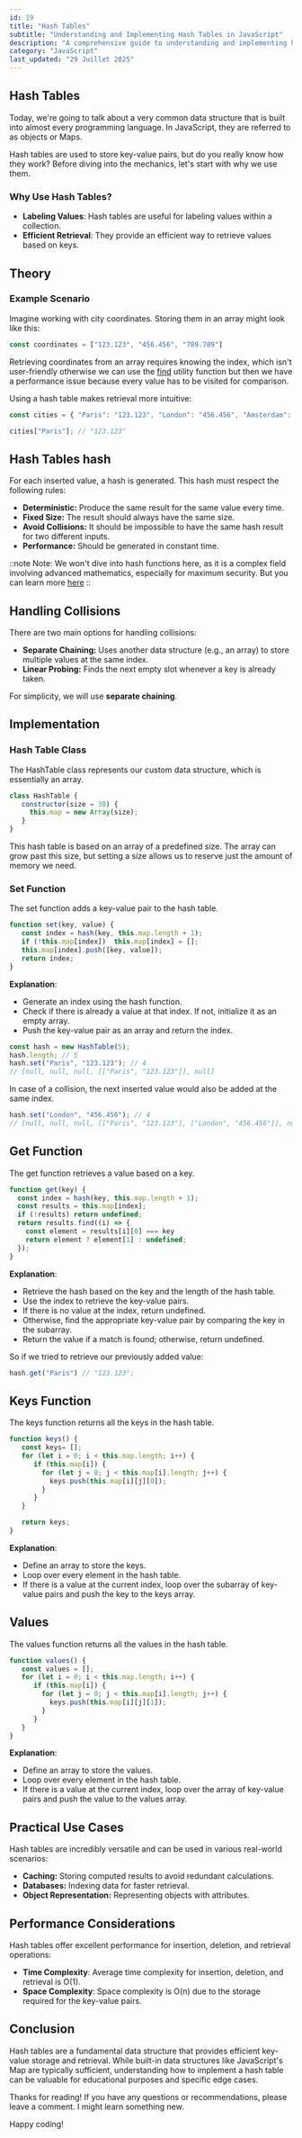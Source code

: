 ```yaml
---
id: 19
title: "Hash Tables"
subtitle: "Understanding and Implementing Hash Tables in JavaScript"
description: "A comprehensive guide to understanding and implementing hash tables in JavaScript with insertion, retrieval, and collision handling."
category: "JavaScript"
last_updated: "29 Juillet 2025"
---
```


## Hash Tables

Today, we're going to talk about a very common data structure that is built into almost every programming language. In JavaScript, they are referred to as objects or Maps.

Hash tables are used to store key-value pairs, but do you really know how they work? Before diving into the mechanics, let's start with why we use them.

### Why Use Hash Tables?
- **Labeling Values**: Hash tables are useful for labeling values within a collection.
- **Efficient Retrieval**: They provide an efficient way to retrieve values based on keys.

## Theory

### Example Scenario

Imagine working with city coordinates. Storing them in an array might look like this:

```javascript
const coordinates = ["123.123", "456.456", "789.789"]
```

Retrieving coordinates from an array requires knowing the index, which isn't user-friendly otherwise we can use the [find](https://developer.mozilla.org/docs/Web/JavaScript/Reference/Global_Objects/Array/find) utility function but then we have a performance issue because every value has to be visited for comparison.

Using a hash table makes retrieval more intuitive:

```javascript
const cities = { "Paris": "123.123", "London": "456.456", "Amsterdam": "789.789" };

cities["Paris"]; // "123.123"
```

## Hash Tables hash

For each inserted value, a hash is generated. This hash must respect the following rules:

- **Deterministic:** Produce the same result for the same value every time.
- **Fixed Size:** The result should always have the same size.
- **Avoid Collisions:** It should be impossible to have the same hash result for two different inputs.
- **Performance:** Should be generated in constant time.

::note
Note: We won't dive into hash functions here, as it is a complex field involving advanced mathematics, especially for maximum security. But you can learn more [here](https://en.m.wikipedia.org/wiki/Hash_function)
::

## Handling Collisions
There are two main options for handling collisions:

- **Separate Chaining:** Uses another data structure (e.g., an array) to store multiple values at the same index.
- **Linear Probing:** Finds the next empty slot whenever a key is already taken.

For simplicity, we will use **separate chaining**.

## Implementation

### Hash Table Class

The HashTable class represents our custom data structure, which is essentially an array.

```javascript
class HashTable {
   constructor(size = 30) {
     this.map = new Array(size);
   }
}
```

This hash table is based on an array of a predefined size. The array can grow past this size, but setting a size allows us to reserve just the amount of memory we need.

### Set Function

The set function adds a key-value pair to the hash table.

```javascript
function set(key, value) {
   const index = hash(key, this.map.length + 1);
   if (!this.map[index])  this.map[index] = [];
   this.map[index].push([key, value]);
   return index;
}
```

**Explanation**:
- Generate an index using the hash function.
- Check if there is already a value at that index. If not, initialize it as an empty array.
- Push the key-value pair as an array and return the index.


```javascript
const hash = new HashTable(5);
hash.length; // 5
hash.set("Paris", "123.123"); // 4
// [null, null, null, [["Paris", "123.123"]], null]
```

In case of a collision, the next inserted value would also be added at the same index.

```javascript
hash.set("London", "456.456"); // 4
// [null, null, null, [["Paris", "123.123"], ["London", "456.456"]], null]
```

## Get Function

The get function retrieves a value based on a key.

```javascript
function get(key) {
  const index = hash(key, this.map.length + 1);
  const results = this.map[index];
  if (!results) return undefined;
  return results.find((i) => {
    const element = results[i][0] === key
    return element ? element[1] : undefined;
  });
}
```

**Explanation**:

- Retrieve the hash based on the key and the length of the hash table.
- Use the index to retrieve the key-value pairs.
- If there is no value at the index, return undefined.
- Otherwise, find the appropriate key-value pair by comparing the key in the subarray.
- Return the value if a match is found; otherwise, return undefined.

So if we tried to retrieve our previously added value:

```javascript
hash.get("Paris") // "123.123";
```

## Keys Function

The keys function returns all the keys in the hash table.

```javascript
function keys() {
   const keys= [];
   for (let i = 0; i < this.map.length; i++) {
      if (this.map[i]) {
        for (let j = 0; j < this.map[i].length; j++) {
          keys.push(this.map[i][j][0]);
        }
      }
   }

   return keys;
}
```

**Explanation**:

- Define an array to store the keys.
- Loop over every element in the hash table.
- If there is a value at the current index, loop over the subarray of key-value pairs and push the key to the keys array.

## Values

The values function returns all the values in the hash table.

```javascript
function values() {
   const values = [];
   for (let i = 0; i < this.map.length; i++) {
      if (this.map[i]) {
        for (let j = 0; j < this.map[i].length; j++) {
          keys.push(this.map[i][j][1]);
        }
      }
   }
}
```

**Explanation**:

- Define an array to store the values.
- Loop over every element in the hash table.
- If there is a value at the current index, loop over the array of key-value pairs and push the value to the values array.

## Practical Use Cases

Hash tables are incredibly versatile and can be used in various real-world scenarios:
- **Caching:** Storing computed results to avoid redundant calculations.
- **Databases:** Indexing data for faster retrieval.
- **Object Representation:** Representing objects with attributes.

## Performance Considerations

Hash tables offer excellent performance for insertion, deletion, and retrieval operations:

- **Time Complexity**: Average time complexity for insertion, deletion, and retrieval is O(1).
- **Space Complexity**: Space complexity is O(n) due to the storage required for the key-value pairs.

## Conclusion

Hash tables are a fundamental data structure that provides efficient key-value storage and retrieval. While built-in data structures like JavaScript's Map are typically sufficient, understanding how to implement a hash table can be valuable for educational purposes and specific edge cases.

Thanks for reading! If you have any questions or recommendations, please leave a comment. I might learn something new.

Happy coding!
